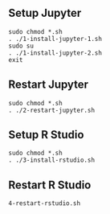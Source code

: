 ## Setup Jupyter 
```
sudo chmod *.sh
. ./1-install-jupyter-1.sh
sudo su
. ./1-install-jupyter-2.sh
exit
```



## Restart Jupyter
```
sudo chmod *.sh
. ./2-restart-jupyter.sh
```


## Setup R Studio
```
sudo chmod *.sh
. ./3-install-rstudio.sh
```


## Restart R Studio
```
4-restart-rstudio.sh
```